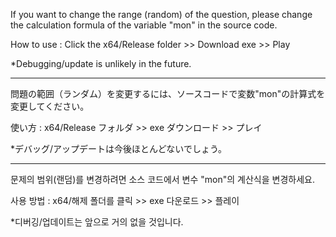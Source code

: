 If you want to change the range (random) of the question, please change the calculation formula of the variable "mon" in the source code.

How to use : Click the x64/Release folder >> Download exe >> Play

*Debugging/update is unlikely in the future.

-----------------------------------------------------------------------------------------------------------------------------

問題の範囲（ランダム）を変更するには、ソースコードで変数"mon"の計算式を変更してください。

使い方 : x64/Release フォルダ >> exe ダウンロード >> プレイ

*デバッグ/アップデートは今後ほとんどないでしょう。

-----------------------------------------------------------------------------------------------------------------------------

문제의 범위(랜덤)를 변경하려면 소스 코드에서 변수 "mon"의 계산식을 변경하세요.

사용 방법 : x64/해제 폴더를 클릭 >> exe 다운로드 >> 플레이

*디버깅/업데이트는 앞으로 거의 없을 것입니다.
